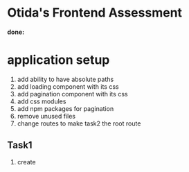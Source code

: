 # Otida's Frontend Assessment

**done:**

# application setup

1. add ability to have absolute paths
2. add loading component with its css
3. add pagination component with its css
4. add css modules
5. add npm packages for pagination
6. remove unused files
7. change routes to make task2 the root route

## Task1

1. create

